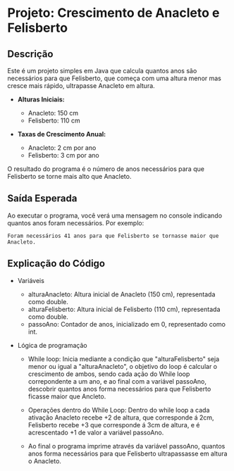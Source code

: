 # Projeto: Crescimento de Anacleto e Felisberto

## Descrição

Este é um projeto simples em Java que calcula quantos anos são necessários para que Felisberto, que começa com uma altura menor mas cresce mais rápido, ultrapasse Anacleto em altura.

- **Alturas Iniciais:**
  - Anacleto: 150 cm
  - Felisberto: 110 cm

- **Taxas de Crescimento Anual:**
  - Anacleto: 2 cm por ano
  - Felisberto: 3 cm por ano

O resultado do programa é o número de anos necessários para que Felisberto se torne mais alto que Anacleto.

## Saída Esperada

Ao executar o programa, você verá uma mensagem no console indicando quantos anos foram necessários. Por exemplo:

```
Foram necessários 41 anos para que Felisberto se tornasse maior que Anacleto.
```

## Explicação do Código

- Variáveis
	- alturaAnacleto: Altura inicial de Anacleto (150 cm), representada como double.
	- alturaFelisberto: Altura inicial de Felisberto (110 cm), representada como double.
	- passoAno: Contador de anos, inicializado em 0, representado como int.

- Lógica de programação

	- While loop: Inicia mediante a condição que "alturaFelisberto" seja menor ou igual a "alturaAnacleto", o objetivo do loop é calcular o crescimento de ambos, sendo cada ação do While loop correpondente a um ano, e ao final com a variável passoAno, descobrir quantos anos forma necessários para que Felisberto ficasse maior que Ancleto.

	- Operações dentro do While Loop: Dentro do while loop a cada ativação Anacleto recebe +2 de altura, que corresponde á 2cm, Felisberto recebe +3 que corresponde á 3cm de altura, e é acrescentado +1 de valor a variável passoAno.

	- Ao final o programa imprime através da variável passoAno, quantos anos forma necessários para que Felisberto ultrapassasse em altura o Anacleto.
